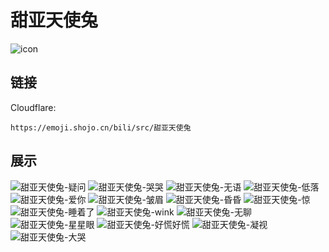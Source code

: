 # 甜亚天使兔
![icon](https://emoji.shojo.cn/bili/src/甜亚天使兔/icon.png)
## 链接
Cloudflare:
```
https://emoji.shojo.cn/bili/src/甜亚天使兔
```
## 展示
![甜亚天使兔-疑问](https://emoji.shojo.cn/bili/src/甜亚天使兔/甜亚天使兔-疑问.png)
![甜亚天使兔-哭哭](https://emoji.shojo.cn/bili/src/甜亚天使兔/甜亚天使兔-哭哭.png)
![甜亚天使兔-无语](https://emoji.shojo.cn/bili/src/甜亚天使兔/甜亚天使兔-无语.png)
![甜亚天使兔-低落](https://emoji.shojo.cn/bili/src/甜亚天使兔/甜亚天使兔-低落.png)
![甜亚天使兔-爱你](https://emoji.shojo.cn/bili/src/甜亚天使兔/甜亚天使兔-爱你.png)
![甜亚天使兔-皱眉](https://emoji.shojo.cn/bili/src/甜亚天使兔/甜亚天使兔-皱眉.png)
![甜亚天使兔-昏昏](https://emoji.shojo.cn/bili/src/甜亚天使兔/甜亚天使兔-昏昏.png)
![甜亚天使兔-惊](https://emoji.shojo.cn/bili/src/甜亚天使兔/甜亚天使兔-惊.png)
![甜亚天使兔-睡着了](https://emoji.shojo.cn/bili/src/甜亚天使兔/甜亚天使兔-睡着了.png)
![甜亚天使兔-wink](https://emoji.shojo.cn/bili/src/甜亚天使兔/甜亚天使兔-wink.png)
![甜亚天使兔-无聊](https://emoji.shojo.cn/bili/src/甜亚天使兔/甜亚天使兔-无聊.png)
![甜亚天使兔-星星眼](https://emoji.shojo.cn/bili/src/甜亚天使兔/甜亚天使兔-星星眼.png)
![甜亚天使兔-好慌好慌](https://emoji.shojo.cn/bili/src/甜亚天使兔/甜亚天使兔-好慌好慌.png)
![甜亚天使兔-凝视](https://emoji.shojo.cn/bili/src/甜亚天使兔/甜亚天使兔-凝视.png)
![甜亚天使兔-大哭](https://emoji.shojo.cn/bili/src/甜亚天使兔/甜亚天使兔-大哭.png)
